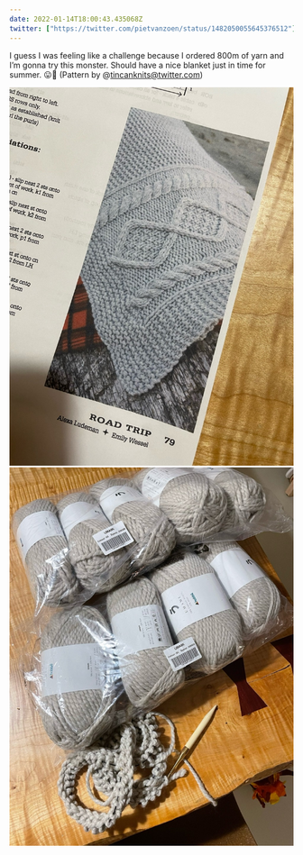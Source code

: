 ```yaml
---
date: 2022-01-14T18:00:43.435068Z
twitter: ["https://twitter.com/pietvanzoen/status/1482050055645376512"]
---
```

I guess I was feeling like a challenge because I ordered 800m of yarn and I’m gonna try this monster. Should have a nice blanket just in time for summer. 😛🧶 (Pattern by @tincanknits@twitter.com)

![](/media/7E9F63DD-84F6-4596-94ED-D50C979B6810.jpeg)
![](/media/3C71DBFD-6943-4AA5-8BEB-D9B390B91EFC.jpeg)
